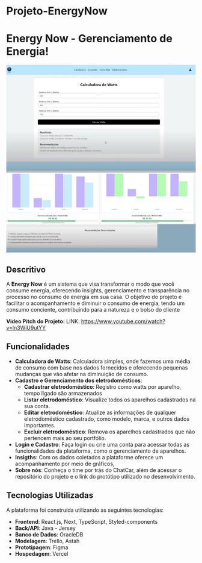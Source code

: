 # Projeto-EnergyNow
 
# Energy Now - Gerenciamento de Energia!

![Logo do Projeto](img/calculadora.jpeg)
![Logo do Projeto](img/graficos.jpeg)

## Descritivo

A **Energy Now** é um sistema que visa transformar o modo que você consume energia, oferecendo insights, gerenciamento e transparência no processo no consumo de energia em sua casa. O objetivo do projeto é facilitar o acompanhamento e diminuir o consumo de energia, tendo um consumo conciente, contribuindo para a natureza e o bolso do cliente

**Video Pitch do Projeto:**
LINK: https://www.youtube.com/watch?v=ln3WiU9utYY

## Funcionalidades

- **Calculadora de Watts**: Calculadora simples, onde fazemos uma média de consumo com base nos dados fornecidos e oferecendo pequenas mudanças que vão afetar na diminuição de consumo.
- **Cadastro e Gerenciamento dos eletrodomésticos**:
  - **Cadastrar eletrodoméstico**: Registro como watts por aparelho, tempo ligado são armazenados
  - **Listar eletrodoméstico**: Visualize todos os aparelhos cadastrados na sua conta.
  - **Editar eletrodoméstico**: Atualize as informações de qualquer eletrodoméstico cadastrado, como modelo, marca, e outros dados importantes.
  - **Excluir eletrodoméstico**: Remova os aparelhos cadastrados que não pertencem mais ao seu portfólio.
- **Login e Cadastro**: Faça login ou crie uma conta para acessar todas as funcionalidades da plataforma, como o gerenciamento de aparelhos.
- **Insigths**: Com os dados coletados a plataforme oferece um acompanhamento por meio de gráficos, 
- **Sobre nós**: Conheça o time por trás do ChatCar, além de acessar o repositório do projeto e o link do protótipo utilizado no desenvolvimento.

## Tecnologias Utilizadas

A plataforma foi construída utilizando as seguintes tecnologias:

- **Frontend**: React.js, Next, TypeScript, Styled-components
- **Back/API**: Java - Jersey
- **Banco de Dados**: OracleDB
- **Modelagem**: Trello, Astah
- **Prototipagem**: Figma
- **Hospedagem**: Vercel

